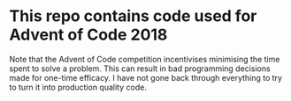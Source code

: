 # This repo contains code used for Advent of Code 2018

Note that the Advent of Code competition incentivises minimising the time spent to solve a problem. This can result in bad programming decisions made for one-time efficacy. I have not gone back through everything to try to turn it into production quality code.
